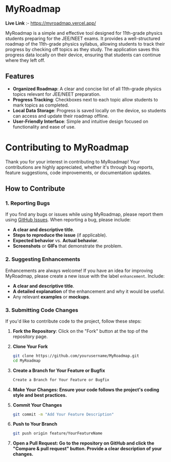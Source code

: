 # MyRoadmap

**Live Link** :- https://myroadmap.vercel.app/


MyRoadmap is a simple and effective tool designed for 11th-grade physics students preparing for the JEE/NEET exams. It provides a well-structured roadmap of the 11th-grade physics syllabus, allowing students to track their progress by checking off topics as they study. The application saves this progress data locally on their device, ensuring that students can continue where they left off.

## Features

- **Organized Roadmap**: A clear and concise list of all 11th-grade physics topics relevant for JEE/NEET preparation.
- **Progress Tracking**: Checkboxes next to each topic allow students to mark topics as completed.
- **Local Data Storage**: Progress is saved locally on the device, so students can access and update their roadmap offline.
- **User-Friendly Interface**: Simple and intuitive design focused on functionality and ease of use.

# Contributing to MyRoadmap

Thank you for your interest in contributing to MyRoadmap! Your contributions are highly appreciated, whether it's through bug reports, feature suggestions, code improvements, or documentation updates.

## How to Contribute

### 1. Reporting Bugs

If you find any bugs or issues while using MyRoadmap, please report them using [GitHub Issues](https://github.com/Meharwan-Singh2308/MyRoadmap-Site). When reporting a bug, please include:

- **A clear and descriptive title**.
- **Steps to reproduce the issue** (if applicable).
- **Expected behavior** vs. **Actual behavior**.
- **Screenshots** or **GIFs** that demonstrate the problem.

### 2. Suggesting Enhancements

Enhancements are always welcome! If you have an idea for improving MyRoadmap, please create a new issue with the label `enhancement`. Include:

- **A clear and descriptive title**.
- **A detailed explanation** of the enhancement and why it would be useful.
- Any relevant **examples** or **mockups**.

### 3. Submitting Code Changes

If you'd like to contribute code to the project, follow these steps:

1. **Fork the Repository**: Click on the "Fork" button at the top of the repository page.

2. **Clone Your Fork**
   ```bash
   git clone https://github.com/yourusername/MyRoadmap.git
   cd MyRoadmap
3. **Create a Branch for Your Feature or Bugfix**
    ```bash
    Create a Branch for Your Feature or Bugfix
4. **Make Your Changes: Ensure your code follows the project's coding style and best practices.**

5. **Commit Your Changes**
    ```bash
    git commit -m "Add Your Feature Description"
6. **Push to Your Branch**
    ```bash
    git push origin feature/YourFeatureName
7. **Open a Pull Request: Go to the repository on GitHub and click the "Compare & pull request" button. Provide a clear description of your changes.**

